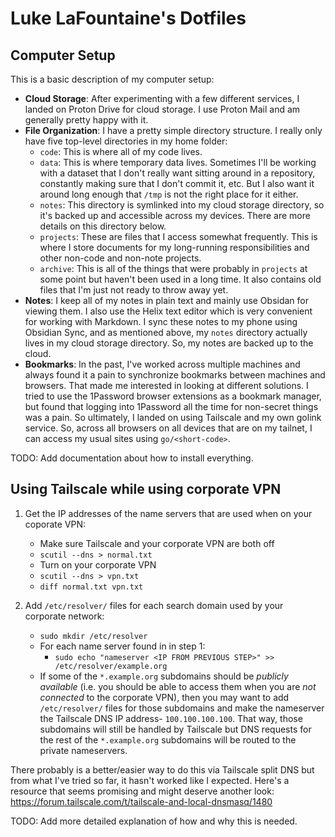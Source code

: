 # Luke LaFountaine's Dotfiles

## Computer Setup

This is a basic description of my computer setup:

- **Cloud Storage**: After experimenting with a few different services, I landed on Proton
  Drive for cloud storage. I use Proton Mail and am generally pretty happy with it.
- **File Organization**: I have a pretty simple directory structure. I really only have
  five top-level directories in my home folder:
  - `code`: This is where all of my code lives.
  - `data`: This is where temporary data lives. Sometimes I'll be working with a dataset
    that I don't really want sitting around in a repository, constantly making sure that I
    don't commit it, etc. But I also want it around long enough that `/tmp` is not the
    right place for it either.
  - `notes`: This directory is symlinked into my cloud storage directory, so it's backed
    up and accessible across my devices. There are more details on this directory below.
  - `projects`: These are files that I access somewhat frequently. This is where I store
    documents for my long-running responsibilities and other non-code and non-note
    projects.
  - `archive`: This is all of the things that were probably in `projects` at some point
    but haven't been used in a long time. It also contains old files that I'm just not
    ready to throw away yet.
- **Notes**: I keep all of my notes in plain text and mainly use Obsidan for viewing them.
  I also use the Helix text editor which is very convenient for working with Markdown. I
  sync these notes to my phone using Obsidian Sync, and as mentioned above, my `notes`
  directory actually lives in my cloud storage directory. So, my notes are backed up to
  the cloud.
- **Bookmarks**: In the past, I've worked across multiple machines and always found it a
  pain to synchronize bookmarks between machines and browsers. That made me interested in
  looking at different solutions. I tried to use the 1Password browser extensions as a
  bookmark manager, but found that logging into 1Password all the time for non-secret
  things was a pain. So ultimately, I landed on using Tailscale and my own golink service.
  So, across all browsers on all devices that are on my tailnet, I can access my usual
  sites using `go/<short-code>`.

TODO: Add documentation about how to install everything.

## Using Tailscale while using corporate VPN

1. Get the IP addresses of the name servers that are used when on your coporate VPN:
   - Make sure Tailscale and your corporate VPN are both off
   - `scutil --dns > normal.txt`
   - Turn on your corporate VPN
   - `scutil --dns > vpn.txt`
   - `diff normal.txt vpn.txt`

2. Add `/etc/resolver/` files for each search domain used by your corporate network:
   - `sudo mkdir /etc/resolver`
   - For each name server found in in step 1:
     - `sudo echo "nameserver <IP FROM PREVIOUS STEP>" >> /etc/resolver/example.org`
   - If some of the `*.example.org` subdomains should be *publicly available* (i.e. you
     should be able to access them when you are *not connected* to the corporate VPN),
     then you may want to add `/etc/resolver/` files for those subdomains and make the
     nameserver the Tailscale DNS IP address- `100.100.100.100`. That way, those
     subdomains will still be handled by Tailscale but DNS requests for the rest of the
     `*.example.org` subdomains will be routed to the private nameservers.

There probably is a better/easier way to do this via Tailscale split DNS but from what
I've tried so far, it hasn't worked like I expected. Here's a resource that seems
promising and might deserve another look:
https://forum.tailscale.com/t/tailscale-and-local-dnsmasq/1480

TODO: Add more detailed explanation of how and why this is needed.
